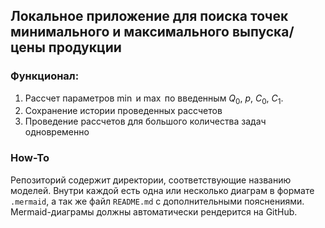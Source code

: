 ## Локальное приложение для поиска точек минимального и максимального выпуска/цены продукции

### Функционал:

1. Рассчет параметров $\min$ и $\max$ по введенным $Q_0$, $p$, $C_0$, $C_1$.
2. Сохранение истории проведенных рассчетов
3. Проведение рассчетов для большого количества задач одновременно

### How-To
Репозиторий содержит директории, соответствующие названию моделей. Внутри каждой есть одна или несколько диаграм в формате `.mermaid`, а так же файл `README.md` с дополнительными пояснениями. Mermaid-диаграмы должны автоматически рендерится на GitHub.
